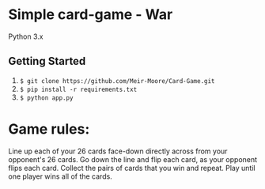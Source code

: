 # Simple card-game - War
Python 3.x


## <a id="getting-started">Getting Started</a>

1. `$ git clone https://github.com/Meir-Moore/Card-Game.git`
2. `$ pip install -r requirements.txt`
3. `$ python app.py`

# Game rules:
Line up each of your 26 cards face-down directly across from your opponent's 26 cards. Go down the line and flip each card, as your opponent flips each card. Collect the pairs of cards that you win and repeat. Play until one player wins all of the cards.
#
